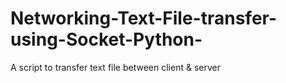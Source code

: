 # Networking-Text-File-transfer-using-Socket-Python-
A script to transfer text file between  client &amp; server  

